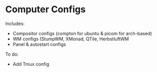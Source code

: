 # Computer Configs

Includes:
  - Compositor configs (compton for ubuntu & picom for arch-based)
  - WM configs (StumpWM, XMonad, QTile, HerbstluftWM
  - Panel & autostart configs
  
To do:
  - Add Tmux config
